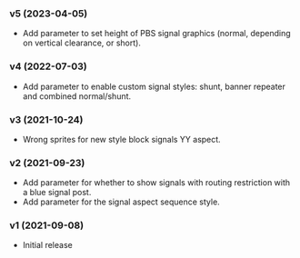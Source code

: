 ### v5  (2023-04-05)

* Add parameter to set height of PBS signal graphics (normal, depending on vertical clearance, or short).

### v4  (2022-07-03)

* Add parameter to enable custom signal styles: shunt, banner repeater and combined normal/shunt.

### v3  (2021-10-24)

* Wrong sprites for new style block signals YY aspect.

### v2  (2021-09-23)

* Add parameter for whether to show signals with routing restriction with a blue signal post.
* Add parameter for the signal aspect sequence style.

### v1  (2021-09-08)

* Initial release

